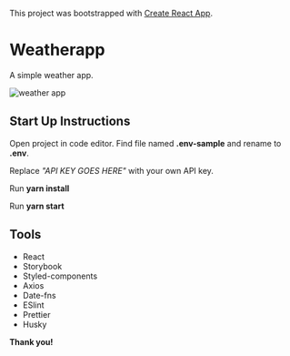 This project was bootstrapped with [Create React App](https://github.com/facebook/create-react-app).

# Weatherapp

A simple weather app.

![weather app](https://i.imgur.com/5pwsbXG.png 'Weather app')

## Start Up Instructions

Open project in code editor. Find file named **.env-sample** and rename to **.env**.

Replace _"API KEY GOES HERE"_ with your own API key.

Run **yarn install**

Run **yarn start**

## Tools

- React
- Storybook
- Styled-components
- Axios
- Date-fns
- ESlint
- Prettier
- Husky

**Thank you!**
